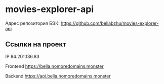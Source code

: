 # movies-explorer-api

Адрес репозитория БЭК: https://github.com/bellabzhu/movies-explorer-api

## Ссылки на проект

IP 84.201.136.83

Frontend https://bella.nomoredomains.monster

Backend https://api.bella.nomoredomains.monster
